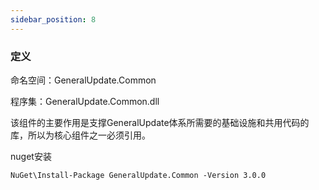 ```yaml
---
sidebar_position: 8
---
```


### 定义

命名空间：GeneralUpdate.Common

程序集：GeneralUpdate.Common.dll



该组件的主要作用是支撑GeneralUpdate体系所需要的基础设施和共用代码的库，所以为核心组件之一必须引用。

nuget安装

```shell
NuGet\Install-Package GeneralUpdate.Common -Version 3.0.0
```

